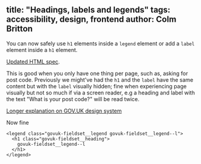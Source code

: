 title: "Headings, labels and legends"
tags: accessibility, design, frontend
author: Colm Britton
--------------------

You can now safely use `h1` elements inside a `legend` element or add a `label` element inside a `h1` element.

[Updated HTML spec](https://github.com/whatwg/html/pull/5090).

This is good when you only have one thing per page, such as, asking for post code. Previously we might've had the `h1` and the `label` have the same content but with the `label` visually hidden; fine when experiencing page visually but not so much if via a screen reader, e.g a heading and label with the text "What is your post code?" will be read twice.

[Longer explanation on GOV.UK design system](https://design-system.service.gov.uk/get-started/labels-legends-headings/)

Now fine

    <legend class="govuk-fieldset__legend govuk-fieldset__legend--l">
      <h1 class="govuk-fieldset__heading">
        govuk-fieldset__legend--l
      </h1>
    </legend>
